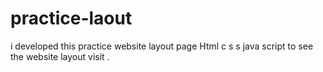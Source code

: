 # practice-laout
i developed this practice website layout page Html c s s java script to see the website layout visit .
